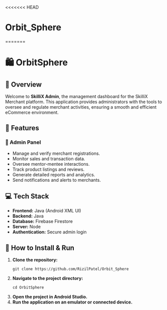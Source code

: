<<<<<<< HEAD
# Orbit_Sphere
=======
<h1>🛍️ OrbitSphere</h1>

<h2>📌 Overview</h2>
<p>Welcome to <strong>SkilliX Admin</strong>, the management dashboard for the SkilliX Merchant platform. This application provides administrators with the tools to oversee and regulate merchant activities, ensuring a smooth and efficient eCommerce environment.</p>

<h2>🎯 Features</h2>

<h3>🔧 Admin Panel</h3>
<ul>
  <li>Manage and verify merchant registrations.</li>
  <li>Monitor sales and transaction data.</li>
  <li>Oversee mentor-mentee interactions.</li>
  <li>Track product listings and reviews.</li>
  <li>Generate detailed reports and analytics.</li>
  <li>Send notifications and alerts to merchants.</li>
</ul>

<h2>💻 Tech Stack</h2>
<ul>
  <li><strong>Frontend:</strong> Java (Android XML UI)</li>
  <li><strong>Backend:</strong> Java </li>
  <li><strong>Database:</strong> Firebase Firestore</li>
  <li><strong>Server:</strong> Node</li>
  <li><strong>Authentication:</strong> Secure admin login</li>
</ul>

<h2>🚀 How to Install & Run</h2>
<ol>
  <li><strong>Clone the repository:</strong></li>
  <pre><code>git clone https://github.com/RizilPatel/Orbit_Sphere</code></pre>

  <li><strong>Navigate to the project directory:</strong></li>
  <pre><code>cd OrbitSphere</code></pre>

  <li><strong>Open the project in Android Studio.</strong></li>

  <li><strong>Run the application on an emulator or connected device.</strong></li>
</ol>

